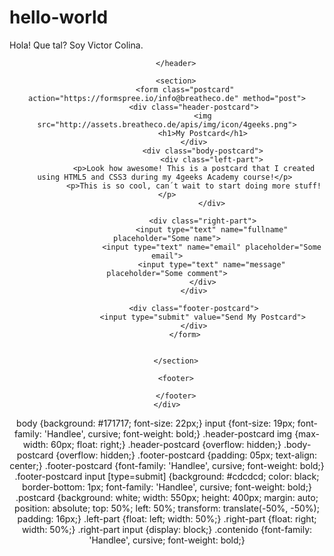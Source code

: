 # hello-world

Hola! Que tal?
Soy Victor Colina.

<!DOCTYPE html>
<html>
<head>
	<title>The Postcard</title>
	<link rel="stylesheet" type="text/css" href="style.css">
	<link href="https://fonts.googleapis.com/css2?family=Handlee&display=swap" rel="stylesheet">
</head>
<body>
	<div class="contenido">
		<header>
		
		</header>

		<section>
			<form class="postcard" action="https://formspree.io/info@breatheco.de" method="post">
				<div class="header-postcard">
					<img src="http://assets.breatheco.de/apis/img/icon/4geeks.png">
					<h1>My Postcard</h1>
				</div>
					<div class="body-postcard">
						<div class="left-part">
				<p>Look how awesome! This is a postcard that I created using HTML5 and CSS3 during my 4geeks Academy course!</p> 
				<p>This is so cool, can´t wait to start doing more stuff!</p>
						</div>

					<div class="right-part">
						<input type="text" name="fullname" placeholder="Some name">
						<input type="text" name="email" placeholder="Some email">
						<input type="text" name="message" placeholder="Some comment">
					</div>
				</div>

				<div class="footer-postcard">
					<input type="submit" value="Send My Postcard">
				</div>
			</form>

					
		</section>

		<footer>
		
		</footer>
	</div>
</body>
</html>

body {background: #171717; font-size: 22px;}
input {font-size: 19px; font-family: 'Handlee', cursive; font-weight: bold;}
.header-postcard img {max-width: 60px; float: right;}
.header-postcard {overflow: hidden;}
.body-postcard {overflow: hidden;}
.footer-postcard {padding: 05px; text-align: center;}
.footer-postcard {font-family: 'Handlee', cursive; font-weight: bold;} 
.footer-postcard input [type=submit] {background: #cdcdcd; color: black; border-bottom: 1px; font-family: 'Handlee', cursive; font-weight: bold;}
.postcard {background: white; width: 550px; height: 400px; margin: auto; 
	position: absolute; top: 50%; left: 50%; transform: translate(-50%, -50%);
	padding: 16px;}
.left-part {float: left; width: 50%;}
.right-part {float: right; width: 50%;}
.right-part input {display: block;}
.contenido {font-family: 'Handlee', cursive; font-weight: bold;}

